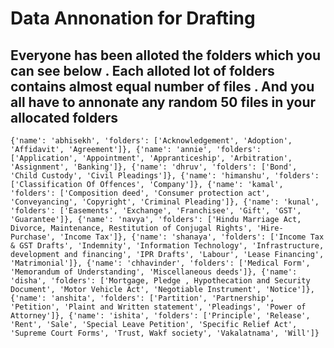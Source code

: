 # Data Annonation for Drafting

## Everyone has been alloted the folders which you can see below . Each alloted lot of folders contains almost equal number of files . And you all have to annonate any random 50 files in your allocated folders

`
{'name': 'abhisekh',
  'folders': ['Acknowledgement', 'Adoption', 'Affidavit', 'Agreement']},
 {'name': 'annie',
  'folders': ['Application',
   'Appointment',
   'Appranticeship',
   'Arbitration',
   'Assignment',
   'Banking']},
 {'name': 'dhruv', 'folders': ['Bond', 'Child Custody', 'Civil Pleadings']},
 {'name': 'himanshu', 'folders': ['Classification Of Offences', 'Company']},
 {'name': 'kamal',
  'folders': ['Composition deed',
   'Consumer protection act',
   'Conveyancing',
   'Copyright',
   'Criminal Pleading']},
 {'name': 'kunal',
  'folders': ['Easements',
   'Exchange',
   'Franchisee',
   'Gift',
   'GST',
   'Guarantee']},
 {'name': 'navya',
  'folders': ['Hindu Marriage Act, Divorce, Maintenance, Restitution of Conjugal Rights',
   'Hire-Purchase',
   'Income Tax']},
 {'name': 'shanaya',
  'folders': ['Income Tax & GST Drafts',
   'Indemnity',
   'Information Technology',
   'Infrastructure, development and financing',
   'IPR Drafts',
   'Labour',
   'Lease Financing',
   'Matrimonial']},
 {'name': 'chhavinder',
  'folders': ['Medical Form',
   'Memorandum of Understanding',
   'Miscellaneous deeds']},
 {'name': 'disha',
  'folders': ['Mortgage, Pledge , Hypothecation and Security Document',
   'Motor Vehicle Act',
   'Negotiable Instrument',
   'Notice']},
 {'name': 'anshita',
  'folders': ['Partition',
   'Partnership',
   'Petition',
   'Plaint and Written statement',
   'Pleadings',
   'Power of Attorney']},
 {'name': 'ishita',
  'folders': ['Principle',
   'Release',
   'Rent',
   'Sale',
   'Special Leave Petition',
   'Specific Relief Act',
   'Supreme Court Forms',
   'Trust, Wakf society',
   'Vakalatnama',
   'Will']}
`